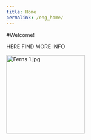 ```yaml
---
title: Home
permalink: /eng_home/
---
```


#Welcome!

HERE FIND MORE INFO

<img title="" src="file:///G:/Other%20computers/My%20PC/BOX/MentorCoach/Coaching%20Practice/Images%20Repository/Ferns%201.jpg" alt="Ferns 1.jpg" width="207" data-align="center">


